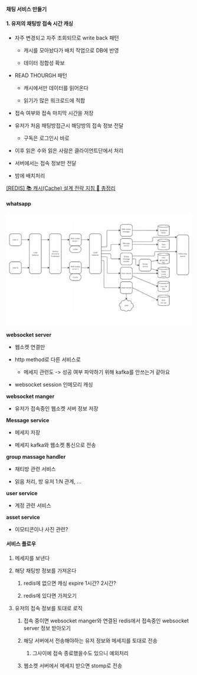 #### 채팅 서비스 만들기

#### 1. 유저의 채팅방 접속 시간 캐싱

- 자주 변경되고 자주 조회되므로 write back 패턴
  
  - 캐시를 모아놨다가 배치 작업으로 DB에 반영
  
  - 데이터 정합성 확보

- READ THOURGH 패턴
  
  - 캐시에서만 데이터를 읽어온다
  
  - 읽기가 많은 워크로드에 적합

- 접속 여부와 접속 마지막 시간을 저장

- 유저가 처음 채팅방접근시 해당방의 접속 정보 전달
  
  - 구독은 로그인시 바로

- 이후 읽은 수와 읽은 사람은 클라이언트단에서 처리

- 서버에서는 접속 정보만 전달

- 밤에 배치처리



[[REDIS] 📚 캐시(Cache) 설계 전략 지침 💯 총정리](https://inpa.tistory.com/entry/REDIS-%F0%9F%93%9A-%EC%BA%90%EC%8B%9CCache-%EC%84%A4%EA%B3%84-%EC%A0%84%EB%9E%B5-%EC%A7%80%EC%B9%A8-%EC%B4%9D%EC%A0%95%EB%A6%AC)





#### whatsapp

![](kbs_assets/2024-04-23-17-27-49-image.png)

**websocket server**

- 웹소켓 연결만

- http method로 다른 서비스로
  
  - 메세지 관련도 ->  성공 여부 파악하기 위해 kafka를 안쓰는거 같아요

- websocket session 인메모리 캐싱

**websocket manger**

- 유저가 접속중인 웹소켓 서버 정보 저장

**Message service**

- 메세지 저장 

- 메세지 kafka와 웹소켓 통신으로 전송

**group massage handler**

- 채티방 관련 서비스

- 읽음 처리, 방 유저 1:N 관계, ...

**user service**

- 계정 관련 서비스

**asset service**

- 이모티콘이나 사진 관련?

#### 서비스 플로우

1. 메세지를 보낸다

2. 해당 채팅방 정보를 가져온다
   
   1. redis에 없으면 캐싱 expire 1시간? 2시간?
   
   2. redis에 있다면 가져오기

3. 유저의 접속 정보를 토대로 로직 
   
   1.  접속 중이면 websocket manger와 연결된 redis에서 접속중인 websocket server 정보 받아오기
   
   2. 해당 서버에서 전송해야하는 유저 정보와 메세지를 토대로 전송
      
      1. 그사이에 접속 종료했을수도 있으니 예외처리
   
   3. 웹소켓 서버에서 메세지 받으면 stomp로 전송
   
   
